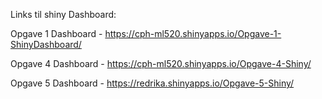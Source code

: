 Links til shiny Dashboard:


Opgave 1 Dashboard - https://cph-ml520.shinyapps.io/Opgave-1-ShinyDashboard/


Opgave 4 Dashboard - https://cph-ml520.shinyapps.io/Opgave-4-Shiny/


Opgave 5 Dashboard - https://redrika.shinyapps.io/Opgave-5-Shiny/
